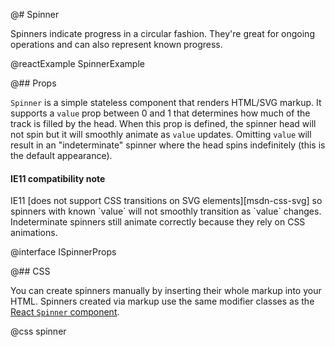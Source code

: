 @# Spinner

Spinners indicate progress in a circular fashion. They're great for ongoing
operations and can also represent known progress.

@reactExample SpinnerExample

@## Props

`Spinner` is a simple stateless component that renders HTML/SVG markup. It
supports a `value` prop between 0 and 1 that determines how much of the track is
filled by the head. When this prop is defined, the spinner head will not spin
but it will smoothly animate as `value` updates. Omitting `value` will result in
an "indeterminate" spinner where the head spins indefinitely (this is the
default appearance).

<div class="@ns-callout @ns-intent-warning @ns-icon-warning-sign">
    <h4 class="@ns-heading">IE11 compatibility note</h4>
    IE11 [does not support CSS transitions on SVG elements][msdn-css-svg] so spinners with known
    `value` will not smoothly transition as `value` changes. Indeterminate spinners still animate
    correctly because they rely on CSS animations.
</div>

[msdn-css-svg]: https://developer.microsoft.com/en-us/microsoft-edge/platform/status/csstransitionsforsvgelements/?q=svg

@interface ISpinnerProps

@## CSS

You can create spinners manually by inserting their whole markup into your HTML.
Spinners created via markup use the same modifier classes as the
[React `Spinner` component](#core/components/progress/spinner.javascript-api).

@css spinner
